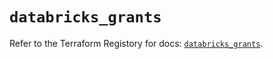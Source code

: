 # `databricks_grants`

Refer to the Terraform Registory for docs: [`databricks_grants`](https://registry.terraform.io/providers/databricks/databricks/1.14.3/docs/resources/grants).
